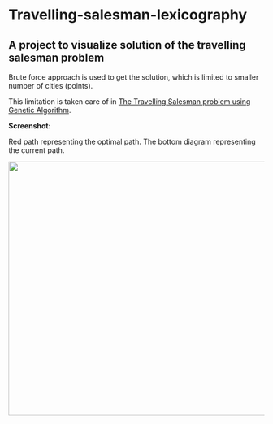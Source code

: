 # Travelling-salesman-lexicography
## A project to visualize solution of the travelling salesman problem

Brute force approach is used to get the solution, which is limited to smaller number of cities (points).

This limitation is taken care of in [The Travelling Salesman problem using Genetic Algorithm](https://github.com/sanskarjaiswal2001/Travelling-Salesman-Genetic-Algorithm).

**Screenshot:**

Red path representing the optimal path.
The bottom diagram representing the current path.

<img height = 500 width = 900 src = "https://user-images.githubusercontent.com/63549695/125299892-2f427600-e347-11eb-9dfd-255cf5afdd12.png">
